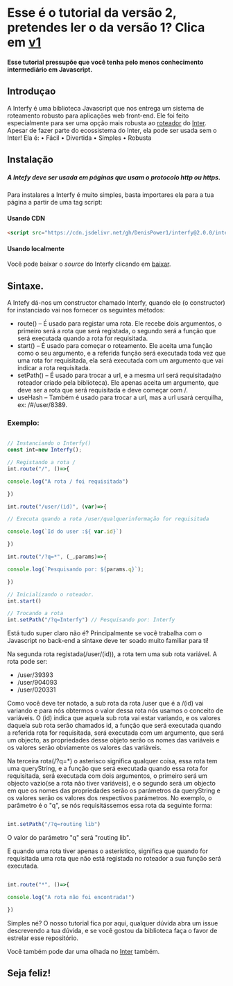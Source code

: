 # Esse é o tutorial da versão 2, pretendes ler o da versão 1? Clica em [v1](https://github.com/DenisPower1/interfy/tree/main/tutorial/pt/v1)
#### Esse tutorial pressupõe que você tenha pelo menos conhecimento intermediário em Javascript.

## Introduçao
A Interfy é uma biblioteca Javascript que nos entrega um sistema de roteamento robusto para aplicações web front-end. Ele foi feito especialmente para ser uma opção mais robusta ao [roteador](http://interjs.epizy.com/v1/tutorial/pt/roteador) do [Inter](https://github.com/DenisPower1/inter).
Apesar de fazer parte do ecossistema do Inter, ela pode ser usada sem o Inter!
Ela é:
•	Fácil
•	Divertida
•	Simples
•	Robusta

## Instalação
##### A Intefy deve ser usada em páginas que usam o protocolo http ou https.
Para instalares a Interfy é muito simples, basta importares ela para a tua página a partir de uma tag script:
#### Usando CDN
```html
<script src="https://cdn.jsdelivr.net/gh/DenisPower1/interfy@2.0.0/interfy.min.js"></script>
```
#### Usando localmente

Você pode baixar o *source* do Interfy clicando em [baixar](https://github.com/DenisPower1/interfy/releases/download/v2.0.0/interfy.min.js).

## Sintaxe.
A Intefy dá-nos um constructor chamado Interfy, quando ele (o constructor) for instanciado vai nos fornecer os seguintes métodos:
*	route() – É usado para registar uma rota. Ele recebe dois argumentos, o primeiro será a rota que será registada, o segundo será a função que será executada quando a rota for requisitada.
*	start() – É usado para começar o roteamento. Ele aceita uma função como o seu argumento, e a referida função será executada toda vez que uma rota for requisitada, ela será executada com um argumento que vai indicar a rota requisitada.
*	setPath() – É usado para trocar a url, e a mesma url será requisitada(no roteador criado pela biblioteca). Ele apenas aceita um argumento, que deve ser a rota que será requisitada e deve começar com /.
*	useHash – Também é usado para trocar a url, mas a url usará cerquilha, ex: /#/user/8389.

### Exemplo:

```javascript

// Instanciando o Interfy()
const int=new Interfy();

// Registando a rota /
int.route("/", ()=>{

console.log("A rota / foi requisitada")

})

int.route("/user/(id)", (var)=>{

// Executa quando a rota /user/qualquerinformação for requisitada

console.log(`Id do user :${ var.id}`) 

})

int.route("/?q=*", (_,params)=>{

console.log(`Pesquisando por: ${params.q}`);

})

// Inicializando o roteador.
int.start()

// Trocando a rota
int.setPath("/?q=Interfy") // Pesquisando por: Interfy

```

Está tudo super claro não é? Principalmente se você trabalha com o Javascript no back-end a sintaxe deve ter soado muito familiar para ti!

Na segunda rota registada(/user/(id)), a rota tem uma sub rota variável. A rota pode ser:

* /user/39393
* /user/904093
* /user/020331 

Como você deve ter notado, a sub rota da rota /user que é a /(id) vai variando e para nós obtermos o valor dessa rota nós usamos o conceito de variáveis. O (id) indica que aquela sub rota vai estar variando, e os valores daquela sub rota serão chamados id, a função que será executada quando a referida rota for requisitada, será executada com um argumento, que será um objecto, as propriedades desse objeto serão os nomes das variáveis e os valores serão obviamente os valores das variáveis.

Na terceira rota(/?q=*) o asterisco significa qualquer coisa, essa rota tem uma queryString, e a função que será executada quando essa rota for requisitada, será executada com dois argumentos, o primeiro será um objecto  vazio(se a rota não tiver variáveis), e o segundo será um objecto em que os nomes das propriedades serão os parámetros da queryString  e os valores serão os valores dos respectivos parámetros. No exemplo, o parâmetro é o "q", se nós requisitássemos essa rota da seguinte forma:

```javascript

int.setPath("/?q=routing lib")

``` 

O valor do parámetro "q" será "routing lib".

E quando uma rota tiver apenas o asterístico, significa que quando for requisitada uma rota que não está registada no roteador a sua função será executada.

```javascript

int.route("*", ()=>{

console.log("A rota não foi encontrada!")

})

```

Simples né? O nosso tutorial fica por aqui, qualquer dúvida abra um issue descrevendo a tua dúvida, e se você gostou da biblioteca faça o favor de estrelar esse repositório.

Você também pode dar uma olhada no [Inter](https://github.com/DenisPower1/inter) também.

## Seja feliz!
